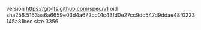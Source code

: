 version https://git-lfs.github.com/spec/v1
oid sha256:5163aa6a6659e03d4a672cc01c43fd0e27cc9dc547d9ddae48f0223145a81bec
size 3356
